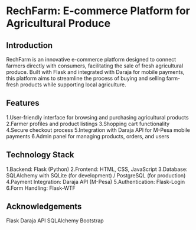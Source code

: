 # RechFarm: E-commerce Platform for Agricultural Produce

## Introduction
RechFarm is an innovative e-commerce platform designed to connect farmers directly with consumers, 
facilitating the sale of fresh agricultural produce. 
Built with Flask and integrated with Daraja for mobile payments, 
this platform aims to streamline the process of buying and selling farm-fresh products while supporting local agriculture.

## Features
1.User-friendly interface for browsing and purchasing agricultural products
2.Farmer profiles and product listings
3.Shopping cart functionality
4.Secure checkout process
5.Integration with Daraja API for M-Pesa mobile payments
6.Admin panel for managing products, orders, and users

## Technology Stack
1.Backend: Flask (Python)
2.Frontend: HTML, CSS, JavaScript
3.Database: SQLAlchemy with SQLite (for development) / PostgreSQL (for production)
4.Payment Integration: Daraja API (M-Pesa)
5.Authentication: Flask-Login
6.Form Handling: Flask-WTF

## Acknowledgements

Flask
Daraja API
SQLAlchemy
Bootstrap

